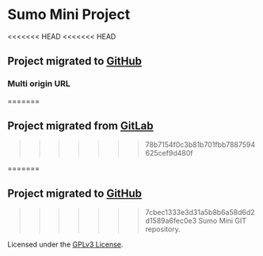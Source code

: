 # Sumo Mini Project

<<<<<<< HEAD
<<<<<<< HEAD
## Project migrated to [GitHub](https://github.com/lcortesg/sumo-mini)

### Multi origin URL
=======
## Project migrated from [GitLab](https://gitlab.labcomp.cl/lcortes/sumo-mini)
>>>>>>> 78b7154f0c3b81b701fbb7887594625cef9d480f

=======
## Project migrated to [GitHub](https://github.com/lcortesg/sumo-mini)

>>>>>>> 7cbec1333e3d31a5b8b6a58d6d2d1589a6fec0e3
Sumo Mini GIT repository.

Licensed under the [GPLv3 License](https://www.gnu.org/licenses/gpl-3.0.html).
